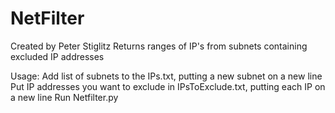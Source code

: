 # NetFilter
Created by Peter Stiglitz
Returns ranges of IP's from subnets containing excluded IP addresses

Usage:
Add list of subnets to the IPs.txt, putting a new subnet on a new line
Put IP addresses you want to exclude in IPsToExclude.txt, putting each IP on a new line
Run Netfilter.py
